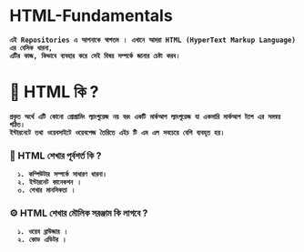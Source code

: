 # HTML-Fundamentals <b>
    এই Repositories এ আপনাকে স্বাগতম । এখানে আমরা HTML (HyperText Markup Language) এর বেসিক ধারনা,
    এটির কাজ, কিভাবে ব্যবহার করে সেই বিষয় সম্পর্কে জানার চেষ্টা করব। 
# :page_with_curl: HTML কি ?
    প্রকৃত অর্থে এটি কোনো প্রোগ্রামিং ল্যাংগুয়েজ নয় বরং একটি মার্কআপ ল্যাংগুয়েজ যা একসারি মার্কআপ ট্যাগ এর সমন্বয় গঠিত।
    ইন্টারনেটে তথা ওয়েবসাইটে ওয়েবপেজ তৈরিতে এইচ টি এম এল সবচেয়ে বেশি ব্যবহৃত হয়।
### :pushpin: HTML শেখার পূর্বশর্ত কি ?
      ১. কম্পিউটার সম্পর্কে সাধারণ ধারনা। 
      ২. ইন্টারনেট কানেকশন । 
      ৩. শেখার মানসিকতা ।
### :gear: HTML শেখার মৌলিক সরঞ্জাম কি লাগবে ?  
      ১. ওয়েব ব্রাউজার ।
      ২. কোড এডিটর ।
